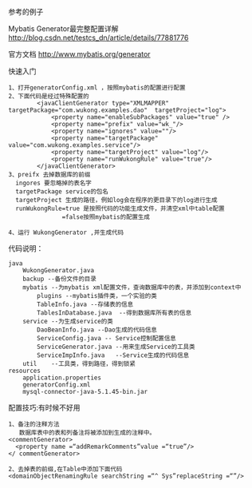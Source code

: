 
参考的例子


Mybatis Generator最完整配置详解
http://blog.csdn.net/testcs_dn/article/details/77881776

官方文档
http://www.mybatis.org/generator


快速入门

    1、打开generatorConfig.xml ，按照mybatis的配置进行配置
    2、下面代码是经过特殊配置的
            <javaClientGenerator type="XMLMAPPER" targetPackage="com.wukong.examples.dao"  targetProject="log">
                <property name="enableSubPackages" value="true" />
                <property name="prefix" value="wk_"/>
                <property name="ignores" value=""/>
                <property name="targetPackage" value="com.wukong.examples.service"/>
                <property name="targetProject" value="log"/>
                <property name="runWukongRule" value="true"/>
            </javaClientGenerator>
    3、preifx 去掉数据库的前缀
      ingores 要忽略掉的表名字
      targetPackage service的包名
      targetProject 生成的路径，例如log会在程序的更目录下的log进行生成
      runWukongRule=true 是按照代码的功能生成文件，并清空xml中table配置
                   =false按照mybatis的配置生成
                   
    4、运行 WukongGenerator ,并生成代码              


代码说明：

    java
        WukongGenerator.java
        backup --备份文件的目录
        mybatis --为mybatis xml配置文件，查询数据库中的表，并添加到context中
            plugins --mybatis插件类，一个实验的类
            TableInfo.java --存储表的信息
            TablesInDatabase.java  --得到数据库所有表的信息
        service --为生成service的类
            DaoBeanInfo.java --Dao生成的代码信息
            ServiceConfig.java -- Service控制配置信息
            ServiceGenerator.java --用来生成Service的工具类
            ServiceImpInfo.java   --Service生成的代码信息
        util    --工具类，得到路径，得到锁紧
    resources
        application.properties
        generatorConfig.xml
        mysql-connector-java-5.1.45-bin.jar    


    
   
    
配置技巧:有时候不好用
   
    1、备注的注释方法
       数据库表中的表和列备注将被添加到生成的注释中。
    <commentGenerator>
      <property name =“addRemarkComments”value =“true”/>
    </ commentGenerator>
    
    2、去掉表的前缀,在Table中添加下面代码
    <domainObjectRenamingRule searchString =“^ Sys”replaceString =“”/>